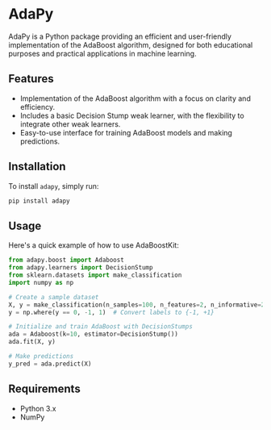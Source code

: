 # AdaPy
AdaPy is a Python package providing an efficient and user-friendly implementation of the AdaBoost algorithm, designed for both educational purposes and practical applications in machine learning.

## Features
- Implementation of the AdaBoost algorithm with a focus on clarity and efficiency.
- Includes a basic Decision Stump weak learner, with the flexibility to integrate other weak learners.
- Easy-to-use interface for training AdaBoost models and making predictions.

## Installation
To install `adapy`, simply run:
```bash
pip install adapy
```

## Usage
Here's a quick example of how to use AdaBoostKit:
```python
from adapy.boost import Adaboost
from adapy.learners import DecisionStump
from sklearn.datasets import make_classification
import numpy as np

# Create a sample dataset
X, y = make_classification(n_samples=100, n_features=2, n_informative=2, n_redundant=0)
y = np.where(y == 0, -1, 1)  # Convert labels to {-1, +1}

# Initialize and train AdaBoost with DecisionStumps
ada = Adaboost(k=10, estimator=DecisionStump())
ada.fit(X, y)

# Make predictions
y_pred = ada.predict(X)
```

## Requirements
- Python 3.x
- NumPy
